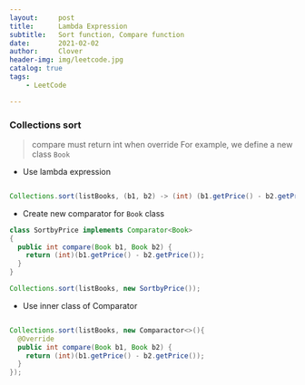 ```yaml
---
layout:     post
title:      Lambda Expression
subtitle:   Sort function, Compare function
date:       2021-02-02
author:     Clover
header-img: img/leetcode.jpg
catalog: true
tags:
    - LeetCode

---
```

### Collections sort

> compare must return int when override
> For example, we define a new class `Book`

- Use lambda expression

```java

Collections.sort(listBooks, (b1, b2) -> (int) (b1.getPrice() - b2.getPrice()));

```

- Create new comparator for `Book` class

```java
class SortbyPrice implements Comparator<Book>
{
  public int compare(Book b1, Book b2) {
    return (int)(b1.getPrice() - b2.getPrice());
  }
}

Collections.sort(listBooks, new SortbyPrice());
```

- Use inner class of Comparator

```java

Collections.sort(listBooks, new Comparactor<>(){
  @Override
  public int compare(Book b1, Book b2) {
    return (int)(b1.getPrice() - b2.getPrice());
  }
});
```


